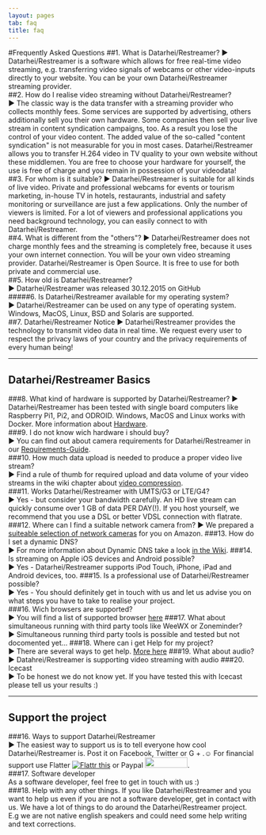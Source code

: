 ```yaml
---
layout: pages
tab: faq
title: faq
---
```

#Frequently Asked Questions
##1. What is Datarhei/Restreamer?
► Datarhei/Restreamer is a software which allows for free real-time video streaming, e.g. transferring video signals of webcams or other video-inputs directly to your website. You can be your own Datarhei/Restreamer streaming provider.  
##2. How do I realise video streaming without Datarhei/Restreamer?  
► The classic way is the data transfer with a streaming provider who collects monthly fees. Some services are supported by advertising, others additionally sell you their own hardware. Some companies then sell your live stream in content syndication campaigns, too. As a result you lose the control of your video content. The added value of the so-called "content syndication" is not measurable for you in most cases. Datarhei/Restreamer allows you to transfer H.264 video in TV quality to your own website without these middlemen. You are free to choose your hardware for yourself, the use is free of charge and you remain in possession of your videodata!  
##3. For whom is it suitable?
► Datarhei/Restreamer is suitable for all kinds of live video. Private and professional webcams for events or tourism marketing, in-house TV in hotels, restaurants, industrial and safety monitoring or surveillance are just a few applications. Only the number of viewers is limited. For a lot of viewers and professional applications you need background technology, you can easily connect to with Datarhei/Restreamer.  
##4. What is different from the "others"?
► Datarhei/Restreamer does not charge monthly fees and the streaming is completely free, because it uses your own internet connection. You will be your own video streaming provider. Datarhei/Restreamer is Open Source. It is free to use for both private and commercial use.  
##5. How old is Datarhei/Restreamer?  
► Datarhei/Restreamer was released 30.12.2015 on GitHub  
#####6. Is Datarhei/Restreamer available for my operating system?  
► Datarhei/Restreamer can be used on any type of operating system. Windows, MacOS, Linux, BSD and Solaris are supported.  
##7. Datarhei/Restreamer Notice
► Datarhei/Restreamer provides the technology to transmit video data in real time. We request every user to respect the privacy laws of your country and the privacy requirements of every human being!  

---
## Datarhei/Restreamer Basics
###8. What kind of hardware is supported by Datarhei/Restreamer?
► Datarhei/Restreamer has been tested with single board computers like Raspberry Pi1, Pi2, and ODROID. Windows, MacOS and Linux works with Docker. More information about [Hardware](Coming).  
###9. I do not know wich hardware i should buy?  
► You can find out about camera requirements for Datarhei/Restreamer in our [Requirements-Guide](../restreamer/wiki/requirements.html).  
###10. How much data upload is needed to produce a proper video live stream?  
► Find a rule of thumb for required upload and data volume of your video streams in the wiki chapter about [video compression](../restreamer/wiki/videocompression.html).  
###11. Works Datarhei/Restreamer with UMTS/G3 or LTE/G4?  
► Yes - but consider your bandwidth carefully. An HD live stream can quickly consume over 1 GB of data PER DAY(!). If you host yourself, we recommend that you use a DSL or better VDSL connection with flatrate.  
###12. Where can I find a suitable network camera from?
► We prepared a [suiteable selection of network cameras](../restreamer/wiki/buy-hardware-index.html) for you on Amazon.
###13. How do I set a dynamic DNS?  
► For more information about Dynamic DNS take a look [in the Wiki](../restreamer/wiki/dynamic-dns.html.html).
###14. Is streaming on Apple iOS devices and Android possible?  
► Yes - Datarhei/Restreamer supports iPod Touch, iPhone, iPad and Android devices, too.
###15. Is a professional use of Datarhei/Restreamer possible?  
► Yes - You should definitely get in touch with us and let us advise you on what steps you have to take to realise your project.  
###16. Wich browsers are supported?  
► You will find a list of supported browser [here](../features.html#supported-browser)
###17. What about simultaneous running with third party tools like WeeWX or Zoneminder?  
► Simultaneous running third party tools is possible and tested but not docomented yet...
###18. Where can i get Help for my project?  
► There are several ways to get help. [More here](../restreamer/docs/learn-more-features.html#support)
###19. What about audio?  
► Datahrei/Restreamer is supporting video streaming with audio
###20. Icecast  
► To be honest we do not know yet. If you have tested this with Icecast please tell us your results :) 

---
## Support the project
###16. Ways to support Datarhei/Restreamer  
► The easiest way to support us is to tell everyone how cool Datarhei/Restreamer is. Post it on Facebook, Twitter or G + .☺ For financial support use Flatter <a href="https://flattr.com/submit/auto?user_id=datarhei&url=https%3A%2F%2Fgithub.com%2Fdatarhei%2F" target="_blank"><img src="http://datarhei.org/wiki/pic/flattr-badge-large.png" alt="Flattr this" title="Flattr this" border="0"></a> or Paypal <a href="https://www.paypal.com/cgi-bin/webscr?cmd=_s-xclick&hosted_button_id=M7TPT4VN7759G" target="_blank"> 
<img src="http://datarhei.org/wiki/pic/btn_donate_SM.gif" width="86" height="21" border="0"></a>.  
###17. Software developer  
As a software developer, feel free to get in touch with us :)    
###18. Help with any other things.
If you like Datarhei/Restreamer and you want to help us even if you are not a software developer, get in contact with us. We have a lot of things to do around the Datarhei/Restreamer project. E.g we are not native english speakers and could need some help writing and text corrections.